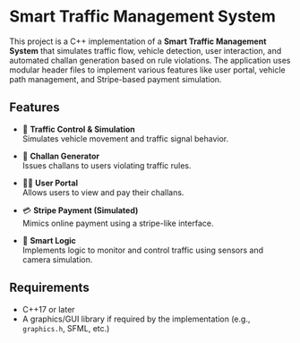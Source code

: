 # Smart Traffic Management System

This project is a C++ implementation of a **Smart Traffic Management System** that simulates traffic flow, vehicle detection, user interaction, and automated challan generation based on rule violations. The application uses modular header files to implement various features like user portal, vehicle path management, and Stripe-based payment simulation.

## Features

- 🚦 **Traffic Control & Simulation**  
  Simulates vehicle movement and traffic signal behavior.

- 🧾 **Challan Generator**  
  Issues challans to users violating traffic rules.

- 🧍‍♂️ **User Portal**  
  Allows users to view and pay their challans.

- 💳 **Stripe Payment (Simulated)**  
  Mimics online payment using a stripe-like interface.

- 🧠 **Smart Logic**  
  Implements logic to monitor and control traffic using sensors and camera simulation.
  
## Requirements

- C++17 or later
- A graphics/GUI library if required by the implementation (e.g., `graphics.h`, SFML, etc.)
